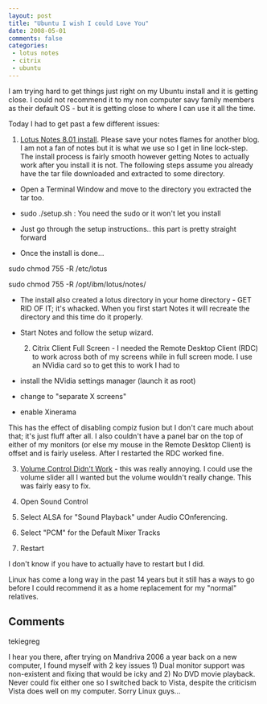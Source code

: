 ```yaml
---
layout: post
title: "Ubuntu I wish I could Love You"
date: 2008-05-01
comments: false
categories:
 - lotus notes
 - citrix
 - ubuntu
---
```

I am trying hard to get things just right on my Ubuntu install and it is
getting close. I could not recommend it to my non computer savy family members
as their default OS - but it is getting close to where I can use it all the
time.

Today I had to get past a few different issues:



  1. [Lotus Notes 8.01 install](http://www-10.lotus.com/ldd/nd8forum.nsf/7756aedc25e6d81285256324005ac76c/f683185b98129dd7852572ea001db523?OpenDocument). Please save your notes flames for another blog. I am not a fan of notes but it is what we use so I get in line lock-step. The install process is fairly smooth however getting Notes to actually work after you install it is not. The following steps assume you already have the tar file downloaded and extracted to some directory.


* Open a Terminal Window and move to the directory you extracted the tar too.



* sudo ./setup.sh : You need the sudo or it won't let you install



* Just go through the setup instructions.. this part is pretty straight forward



* Once the install is done...

sudo chmod 755 -R /etc/lotus

sudo chmod 755 -R /opt/ibm/lotus/notes/




* The install also created a lotus directory in your home directory - GET RID OF IT; it's whacked. When you first start Notes it will recreate the directory and this time do it properly.



* Start Notes and follow the setup wizard.





  2. Citrix Client Full Screen - I needed the Remote Desktop Client (RDC) to work across both of my screens while in full screen mode. I use an NVidia card so to get this to work I had to


* install the NVidia settings manager (launch it as root)



* change to "separate X screens"



* enable Xinerama


This has the effect of disabling compiz fusion but I don't care much about
that; it's just fluff after all. I also couldn't have a panel bar on the top
of either of my monitors (or else my mouse in the Remote Desktop Client) is
offset and is fairly useless. After I restarted the RDC worked fine.



  3. [Volume Control Didn't Work](http://ubuntuforums.org/showthread.php?t=731763) \- this was really annoying. I could use the volume slider all I wanted but the volume wouldn't really change. This was fairly easy to fix.


1. Open Sound Control

2. Select ALSA for "Sound Playback" under Audio COnferencing.

3. Select "PCM" for the Default Mixer Tracks

4. Restart

I don't know if you have to actually have to restart but I did.




Linux has come a long way in the past 14 years but it still has a ways to go
before I could recommend it as a home replacement for my "normal" relatives.

## Comments

tekiegreg

I hear you there, after trying on Mandriva 2006 a year back on a new computer,
I found myself with 2 key issues 1) Dual monitor support was non-existent and
fixing that would be icky and 2) No DVD movie playback. Never could fix either
one so I switched back to Vista, despite the criticism Vista does well on my
computer. Sorry Linux guys...

